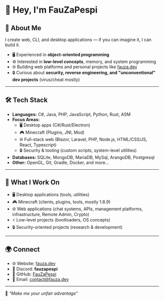 # 👋 Hey, I'm FauZaPespi

## 🚀 About Me
I create web, CLI, and desktop applications — if you can imagine it, I can build it.
- 🖥️ Experienced in **object-oriented programming** 
- ⚙️ Interested in **low-level concepts**, memory, and system programming  
- 🌐 Building web platforms and personal projects like [fauza.dev](https://fauza.dev)  
- 🔒 Curious about **security, reverse engineering, and "unconventional" dev projects** (virus/cheat mostly)

---

## 🛠️ Tech Stack
- **Languages:** C#, Java, PHP, JavaScript, Python, Rust, ASM  
- **Focus Areas:**  
  - 🖥️ Desktop apps (C#/Rust/Electron)  
  - 🎮 Minecraft (Plugins, JNI, Mod)  
  - 🌐 Full-stack web (Blazor, Laravel, PHP, Node.js, HTML/CSS/JS, React, Typescript)  
  - 🔒 Security & tooling (custom scripts, system-level utilities)  
- **Databases:** SQLite, MongoDB, MariaDB, MySql, ArangoDB, Postgresql  
- **Other:** OpenGL, Git, Gradle, Docker, and more...

---

## 📌 What I Work On
- 🖥️ Desktop applications (tools, utilities)  
- 🎮 Minecraft (clients, plugins, tools, mostly 1.8.9)  
- 🌐 Web applications (chat systems, APIs, management platforms, infrastructure, Remote Admin, Crypto)  
- ⚡ Low-level projects (bootloaders, OS concepts)  
- 🔒 Security-oriented projects (research & development)  

---

## 🌍 Connect
- 🌐 Website: [fauza.dev](https://fauza.dev)  
- 💬 Discord: **fauzapespi**  
- 🐙 GitHub: [FauZaPespi](https://github.com/FauZaPespi)
- 📧 Email: contact@fauza.dev

---

💪 *"Make me your unfair advantage"*

